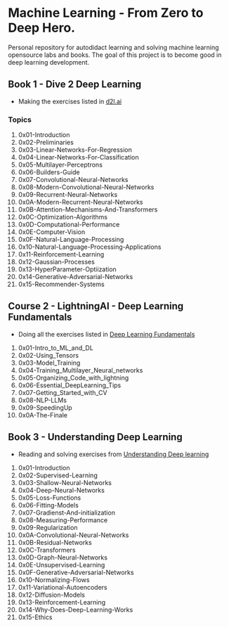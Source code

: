 # Machine Learning - From Zero to Deep Hero.
Personal repository for autodidact learning and solving machine learning opensource labs and books. The goal of this project is to become good in deep learning development.

## Book 1 -  Dive 2 Deep Learning
- Making the exercises listed in [d2l.ai](https://d2l.ai/)

### Topics

1. 0x01-Introduction
2. 0x02-Preliminaries
3. 0x03-Linear-Networks-For-Regression
4. 0x04-Linear-Networks-For-Classification
5. 0x05-Multilayer-Perceptrons
6. 0x06-Builders-Guide
7. 0x07-Convolutional-Neural-Networks
8. 0x08-Modern-Convolutional-Neural-Networks
9. 0x09-Recurrent-Neural-Networks
10. 0x0A-Modern-Recurrent-Neural-Networks
11. 0x0B-Attention-Mechanisms-And-Transformers
12. 0x0C-Optimization-Algorithms
13. 0x0D-Computational-Performance
14. 0x0E-Computer-Vision
15. 0x0F-Natural-Language-Processing
16. 0x10-Natural-Language-Processing-Applications
17. 0x11-Reinforcement-Learning
18. 0x12-Gaussian-Processes
19. 0x13-HyperParameter-Optiization
20. 0x14-Generative-Adversarial-Networks
21. 0x15-Recommender-Systems

## Course 2 - LightningAI -  Deep Learning Fundamentals

- Doing all the exercises listed in [Deep Learning Fundamentals](https://lightning.ai/courses/deep-learning-fundamentals/)

1. 0x01-Intro_to_ML_and_DL
2. 0x02-Using_Tensors
3. 0x03-Model_Training
4. 0x04-Training_Multilayer_Neural_networks
5. 0x05-Organizing_Code_with_lightning
6. 0x06-Essential_DeepLearning_Tips
7. 0x07-Getting_Started_with_CV
8. 0x08-NLP-LLMs
9. 0x09-SpeedingUp
10. 0x0A-The-Finale


## Book 3 - Understanding Deep Learning

- Reading and solving exercises from [Understanding Deep learning](https://udlbook.github.io/udlbook/)

1. 0x01-Introduction
2. 0x02-Supervised-Learning
3. 0x03-Shallow-Neural-Networks
4. 0x04-Deep-Neural-Networks
5. 0x05-Loss-Functions
6. 0x06-Fitting-Models
7. 0x07-Gradienst-And-initialization
8. 0x08-Measuring-Performance
9. 0x09-Regularization
10. 0x0A-Convolutional-Neural-Networks
11. 0x0B-Residual-Networks
12. 0x0C-Transformers
13. 0x0D-Graph-Neural-Networks
14. 0x0E-Unsupervised-Learning
15. 0x0F-Generative-Adversarial-Networks
16. 0x10-Normalizing-Flows
17. 0x11-Variational-Autoencoders
18. 0x12-Diffusion-Models
19. 0x13-Reinforcement-Learning
20. 0x14-Why-Does-Deep-Learning-Works
21. 0x15-Ethics
